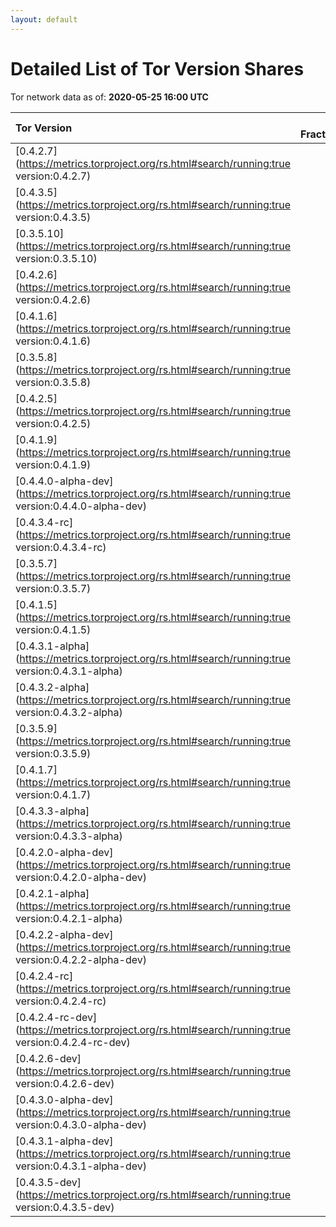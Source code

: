 ```yaml
---
layout: default
---
```



# Detailed List of Tor Version Shares

Tor network data as of: **2020-05-25 16:00 UTC**

| Tor Version                                                                                               |   CW Fraction(%) |   Exit(%) |   Guard(%) |   #Relays |
|:----------------------------------------------------------------------------------------------------------|-----------------:|----------:|-----------:|----------:|
| [0.4.2.7](https://metrics.torproject.org/rs.html#search/running:true version:0.4.2.7)                     |             36.3 |     51.91 |      29.71 |      2152 |
| [0.4.3.5](https://metrics.torproject.org/rs.html#search/running:true version:0.4.3.5)                     |             30.5 |     33.86 |      29.29 |      1486 |
| [0.3.5.10](https://metrics.torproject.org/rs.html#search/running:true version:0.3.5.10)                   |              7   |      2.38 |       8.48 |       674 |
| [0.4.2.6](https://metrics.torproject.org/rs.html#search/running:true version:0.4.2.6)                     |              6   |      4.91 |       5.17 |       543 |
| [0.4.1.6](https://metrics.torproject.org/rs.html#search/running:true version:0.4.1.6)                     |              5.3 |      1.01 |       7.36 |       277 |
| [0.3.5.8](https://metrics.torproject.org/rs.html#search/running:true version:0.3.5.8)                     |              5.2 |      1.58 |       7.43 |       397 |
| [0.4.2.5](https://metrics.torproject.org/rs.html#search/running:true version:0.4.2.5)                     |              2.7 |      1.47 |       3.57 |       175 |
| [0.4.1.9](https://metrics.torproject.org/rs.html#search/running:true version:0.4.1.9)                     |              1.2 |      0.43 |       1.66 |        67 |
| [0.4.4.0-alpha-dev](https://metrics.torproject.org/rs.html#search/running:true version:0.4.4.0-alpha-dev) |              1.1 |      0.36 |       1.74 |        49 |
| [0.4.3.4-rc](https://metrics.torproject.org/rs.html#search/running:true version:0.4.3.4-rc)               |              1   |      1.41 |       1.03 |        62 |
| [0.3.5.7](https://metrics.torproject.org/rs.html#search/running:true version:0.3.5.7)                     |              0.8 |      0.01 |       1.38 |        37 |
| [0.4.1.5](https://metrics.torproject.org/rs.html#search/running:true version:0.4.1.5)                     |              0.5 |      0    |       0.72 |        49 |
| [0.4.3.1-alpha](https://metrics.torproject.org/rs.html#search/running:true version:0.4.3.1-alpha)         |              0.5 |      0    |       0.85 |         5 |
| [0.4.3.2-alpha](https://metrics.torproject.org/rs.html#search/running:true version:0.4.3.2-alpha)         |              0.4 |      0.41 |       0.42 |        17 |
| [0.3.5.9](https://metrics.torproject.org/rs.html#search/running:true version:0.3.5.9)                     |              0.2 |      0    |       0.41 |         2 |
| [0.4.1.7](https://metrics.torproject.org/rs.html#search/running:true version:0.4.1.7)                     |              0.2 |      0.11 |       0.27 |        17 |
| [0.4.3.3-alpha](https://metrics.torproject.org/rs.html#search/running:true version:0.4.3.3-alpha)         |              0.2 |      0    |       0.37 |        20 |
| [0.4.2.0-alpha-dev](https://metrics.torproject.org/rs.html#search/running:true version:0.4.2.0-alpha-dev) |              0   |      0    |       0    |         1 |
| [0.4.2.1-alpha](https://metrics.torproject.org/rs.html#search/running:true version:0.4.2.1-alpha)         |              0   |      0    |       0.03 |         1 |
| [0.4.2.2-alpha-dev](https://metrics.torproject.org/rs.html#search/running:true version:0.4.2.2-alpha-dev) |              0   |      0    |       0    |         1 |
| [0.4.2.4-rc](https://metrics.torproject.org/rs.html#search/running:true version:0.4.2.4-rc)               |              0   |      0.07 |       0.02 |         3 |
| [0.4.2.4-rc-dev](https://metrics.torproject.org/rs.html#search/running:true version:0.4.2.4-rc-dev)       |              0   |      0    |       0    |         1 |
| [0.4.2.6-dev](https://metrics.torproject.org/rs.html#search/running:true version:0.4.2.6-dev)             |              0   |      0    |       0    |         1 |
| [0.4.3.0-alpha-dev](https://metrics.torproject.org/rs.html#search/running:true version:0.4.3.0-alpha-dev) |              0   |      0    |       0    |         3 |
| [0.4.3.1-alpha-dev](https://metrics.torproject.org/rs.html#search/running:true version:0.4.3.1-alpha-dev) |              0   |      0    |       0    |         1 |
| [0.4.3.5-dev](https://metrics.torproject.org/rs.html#search/running:true version:0.4.3.5-dev)             |              0   |      0    |       0    |         1 |